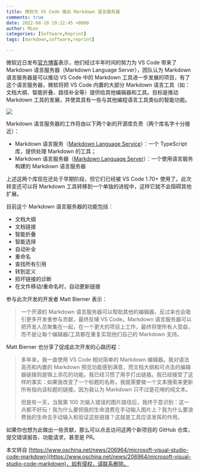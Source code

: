 ```yaml
---
title: 微软为 VS Code 推出 Markdown 语言服务器
comments: true
date: 2022-08-10 19:22:45 +0800
author: MLeo
categories: [Software,Reprint]
tags: [markdown,software,reprint]

---
```


微软近日发布[官方博客](https://code.visualstudio.com/blogs/2022/08/16/markdown-language-server)表示，他们经过半年时间的努力为 VS Code 带来了 Markdown 语言服务器（Markdown Language Server），团队认为 Markdown 语言服务器是可以推动 VS Code 中的 Markdown 工具进一步发展的项目，有了这个语言服务器，微软将把 VS Code 内置的大部分 Markdown 语言工具（如：文档大纲、智能折叠、路径补全等）提供给其他编辑器和工具。目标是推动 Markdown 工具的发展，并使其具有一些与其他编程语言工具类似的智能功能。

![](https://oscimg.oschina.net/oscnet/up-91c76daaea2f06afdeb7201260025baa9ed.png)

Markdown 语言服务器的工作将由以下两个新的开源库负责（两个库名字十分接近）：

*   Markdown 语言服务（[Markdown Language Service](https://github.com/microsoft/vscode-markdown-languageservice)）：一个 TypeScript 库，提供处理 Markdown 的工具；
*   Markdown 语言服务器（[Markdown Language Server](https://github.com/microsoft/vscode/tree/main/extensions/markdown-language-features/server)）：一个使用语言服务构建的 Markdown 语言服务器

上述这两个库现在还处于早期阶段，但它们已经被 VS Code 1.70+ 使用了。此次转变还可以将 Markdown 工具转移到一个单独的进程中，这样它就不会阻碍其他扩展。

目前这个 Markdown 语言服务器的功能包括：

*   文档大纲
*   文档链接
*   智能折叠
*   智能选择
*   自动补全
*   重命名
*   查找所有引用
*   转到定义
*   损坏链接的诊断
*   在文件移动/重命名时，自动更新链接

参与此次开发的开发者 Matt Bierner 表示：

> 一个开源的 Markdown 语言服务器可以帮助其他的编辑器，反过来也会吸引更多开发者参与贡献，最终反哺 VS Code。Markdown 语言服务器可以把开发人员聚集在一起，在一个更大的项目上工作，最终将使所有人受益，而不是让每个编辑器/工具都在重复实现他们自己的 Markdown 支持。

Matt Bierner 也分享了促成此次开发的心路历程：

> 多年来，我一直使用 VS Code 相对简单的 Markdown 编辑器。我对语法高亮和内置的 Markdown 预览功能感到满意，而文档大纲和可点击的编辑器链接则是锦上添花的功能。我已经习惯了用手打出链接。我已经接受了这样的事实：如果我改变了一个标题的名称，我就需要做一个文本搜索来更新所有指向该标题的链接。因为我认为 Markdown 只不过是花哨的纯文本。
> 
> 但是有一天，当我第 100 次输入错误的图片路径后，我终于意识到：这一点都不好玩！我为什么要把我的生命浪费在手动输入图片上？我为什么要浪费我的生命去手动输入和验证这些链接？这就是工具应该发挥的作用。

如果你也想为此做出一些贡献，那么可以点击访问这两个新项目的 GitHub 仓库，提交错误报告、功能请求，甚至是 PR。

  

本文转自 [https://www.oschina.net/news/206964/microsoft-visual-studio-code-markdown](https://www.oschina.net/news/206964/microsoft-visual-studio-code-markdown)，如有侵权，请联系删除。
